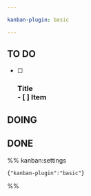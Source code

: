 ```yaml
---

kanban-plugin: basic

---
```


## TO DO

- [ ] ### Title<br>- [ ] Item


## DOING



## DONE





%% kanban:settings
```
{"kanban-plugin":"basic"}
```
%%